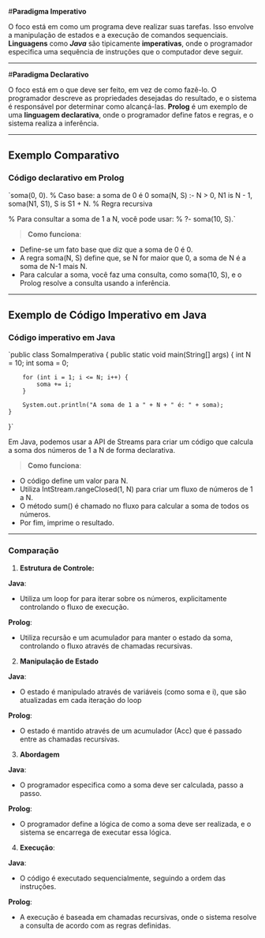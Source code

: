 #**Paradigma Imperativo**

O foco está em como um programa deve realizar suas tarefas. Isso envolve a manipulação de estados e a execução de comandos sequenciais. **Linguagens** como ***Java*** são tipicamente **imperativas**, onde o programador especifica uma sequência de instruções que o computador deve seguir.

---

#**Paradigma Declarativo**

O foco está em o que deve ser feito, em vez de como fazê-lo. O programador descreve as propriedades desejadas do resultado, e o sistema é responsável por determinar como alcançá-las. **Prolog** é um exemplo de uma **linguagem declarativa**, onde o programador define fatos e regras, e o sistema realiza a inferência.

---

## **Exemplo Comparativo**

### **Código declarativo em Prolog**

`soma(0, 0). % Caso base: a soma de 0 é 0
soma(N, S) :- N > 0, N1 is N - 1, soma(N1, S1), S is S1 + N. % Regra recursiva

% Para consultar a soma de 1 a N, você pode usar:
% ?- soma(10, S).`

> **Como funciona**:

- Define-se um fato base que diz que a soma de 0 é 0.
- A regra soma(N, S) define que, se N for maior que 0, a soma de N é a soma de N-1 mais N.
- Para calcular a soma, você faz uma consulta, como soma(10, S), e o Prolog resolve a consulta usando a inferência.

--- 

## Exemplo de Código Imperativo em Java

### **Código imperativo em Java**

`public class SomaImperativa {
    public static void main(String[] args) {
        int N = 10;
        int soma = 0;
        
        for (int i = 1; i <= N; i++) {
            soma += i;
        }
        
        System.out.println("A soma de 1 a " + N + " é: " + soma);
    }
}`

Em Java, podemos usar a API de Streams para criar um código que calcula a soma dos números de 1 a N de forma declarativa.

> **Como funciona**:

- O código define um valor para N.
- Utiliza IntStream.rangeClosed(1, N) para criar um fluxo de números de 1 a N.
- O método sum() é chamado no fluxo para calcular a soma de todos os números.
- Por fim, imprime o resultado.

--- 
### **Comparação**

1. **Estrutura de Controle:**

**Java**: 

- Utiliza um loop for para iterar sobre os números, explicitamente controlando o fluxo de execução.

**Prolog**: 

- Utiliza recursão e um acumulador para manter o estado da soma, controlando o fluxo através de chamadas recursivas.

2. **Manipulação de Estado**

**Java**: 

- O estado é manipulado através de variáveis (como soma e i), que são atualizadas em cada iteração do loop

**Prolog**: 

- O estado é mantido através de um acumulador (Acc) que é passado entre as chamadas recursivas.

3. **Abordagem**

**Java**: 

- O programador especifica como a soma deve ser calculada, passo a passo.

**Prolog**: 

- O programador define a lógica de como a soma deve ser realizada, e o sistema se encarrega de executar essa lógica.

4. **Execução**: 

**Java**: 

- O código é executado sequencialmente, seguindo a ordem das instruções.

**Prolog**: 

- A execução é baseada em chamadas recursivas, onde o sistema resolve a consulta de acordo com as regras definidas.
